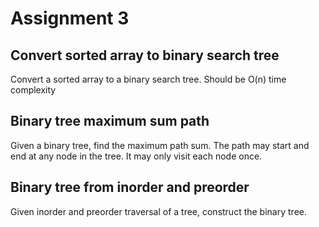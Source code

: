 # Assignment 3

## Convert sorted array to binary search tree
Convert a sorted array to a binary search tree. Should be O(n) time complexity

## Binary tree maximum sum path
Given a binary tree, find the maximum path sum. The path may start and end at any node in the tree. It may only visit each node once.

## Binary tree from inorder and preorder
Given inorder and preorder traversal of a tree, construct the binary tree.